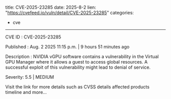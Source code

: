  
title: CVE-2025-23285
date: 2025-8-2
lien: "https://cvefeed.io/vuln/detail/CVE-2025-23285"
categories:
  - cve
---

CVE ID : CVE-2025-23285

Published :  Aug. 2
2025
11:15 p.m. | 9 hours
51 minutes ago

Description : NVIDIA vGPU software contains a vulnerability in the Virtual GPU Manager
where it allows a guest to access global resources. A successful exploit of this vulnerability might lead to denial of service.

Severity: 5.5 | MEDIUM

Visit the link for more details
such as CVSS details
affected products
timeline
and more...
